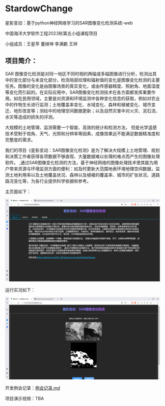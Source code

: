 # StardowChange
星影变动：基于python神经网络学习的SAR图像变化检测系统-web

中国海洋大学软件工程2023秋第五小组课程项目

小组成员：王星苹 董继坤 李满鹏 王祥

## 项目简介： 

SAR 图像变化检测是对同一地区不同时相的两幅或多幅图像进行分析，检测出其中的变化部分与未变化部分，检测局部纹理和辐射值的变化是图像变化检测的主要任务。图像的变化是由图像场景的真实变化，或由传感器精度、照射角、地面湿度等变化而引起的。在实际应用中，SAR图像变化检测技术在各方面都发挥重要作用。如在民用领域，主要是对资源和环境监测中各种变化信息的获取，例如对农业中的作物生长进行监测；土地覆盖率变化、水域变化、森林和植被变化、城市变迁、地形改变等；测绘中的地理空间数据更新；以及自然灾害中对火灾、泥石流、水灾等造成的损失的评测。

大规模的土地管理、监测需要一个智能、高效的统计和检测方法， 但是光学遥感技术受制于视角、天气、光照和分辨率等因素，成像效果远不能满足数据精准度和完整度的需求。

我们的项目《星影变动：SAR图像变化检测》是为了解决大规模上土地管理、规划和决策工作者获得各项数据不够直观、大量数据难以处理的难点而产生的图像处理软件。 ,通过SAR图像变化检测的方法，基于神经网络的图像处理技术使其能为用户带来资源与环境监测方面的便利：如及时更新大范围地表环境地理空间数据，监测土地利用率以及土地覆盖状况、森林以及植被的覆盖率、城市的扩张状况、道路路况变化等，为各行业提供科学依据和参考。

主页面如下：

![主页](pictures/mainpage.png)

运行实况如下：

![实况](pictures/sample.png)

开发例会记录：[例会记录.md](https://github.com/OUC-2023autumn-Group5/StardowChange/blob/main/%E4%BE%8B%E4%BC%9A%E8%AE%B0%E5%BD%95.md)

项目演示视频：TBA
